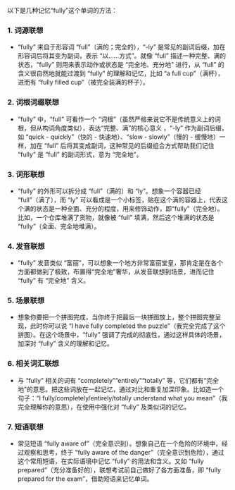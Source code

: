 以下是几种记忆“fully”这个单词的方法：

### 1. 词源联想
 - “fully” 来自于形容词 “full”（满的；完全的），“-ly” 是常见的副词后缀，加在形容词后将其变为副词，表示 “以……方式”。就像 “full” 描述一种完整、满的状态，“fully” 则用来表示动作或状态是 “完全地、充分地” 进行，从 “full” 的含义很自然地就能过渡到 “fully” 的理解和记忆，比如 “a full cup”（满杯），进而有 “fully filled cup”（被完全装满的杯子）。

### 2. 词根词缀联想
 - “fully” 中，“full” 可看作一个 “词根”（虽然严格来说它不是传统意义上的词根，但从构词角度类似），表达“完整、满”的核心意义 ，“-ly” 作为副词后缀，如 “quick - quickly”（快的 - 快速地）、“slow - slowly”（慢的 - 缓慢地）一样，加在 “full” 后将其变成副词，这种常见的后缀组合方式帮助我们记住 “fully” 是 “full” 的副词形式，意为 “完全地”。

### 3. 词形联想
 - “fully” 的外形可以拆分成 “full”（满的）和 “ly”。想象一个容器已经 “full”（满了），而 “ly” 可以看成是一个小标签，贴在这个满的容器上，代表这个满的状态是一种全面、充分的程度，用来修饰动作，即“fully”（完全地）。比如，一个仓库堆满了货物，就像被 “full” 填满，然后这个堆满的状态是 “fully”（全面、完全地堆满）。

### 4. 发音联想
 - “fully” 发音类似 “富丽”，可以想象一个地方非常富丽堂皇，那肯定是在各个方面都做到了极致，布置得“完全地”奢华，从发音联想到场景，进而记住 “fully” 有 “完全地” 含义。

### 5. 场景联想
 - 想象你要把一个拼图完成，当你终于把最后一块拼图放上，整个拼图完整呈现，此时你可以说 “I have fully completed the puzzle”（我完全完成了这个拼图）。在这个场景中，“fully” 强调了完成的彻底性，通过这样具体的场景，加深对 “fully” 含义的理解和记忆。

### 6. 相关词汇联想
 - 与 “fully” 相关的词有 “completely”“entirely”“totally” 等，它们都有“完全地”的意思。把这些词放在一起记忆，通过对比和重复加深印象。比如造一个句子：“I fully/completely/entirely/totally understand what you mean”（我完全理解你的意思），在使用中强化对 “fully” 及类似词的记忆。

### 7. 短语联想
 - 常见短语 “fully aware of”（完全意识到）。想象自己在一个危险的环境中，经过观察和思考，终于 “fully aware of the danger”（完全意识到危险），通过这个常用短语，在实际语境中记忆 “fully” 的用法和含义。又如 “fully prepared”（充分准备好的），联想考试前自己做好了各方面准备，即 “fully prepared for the exam”，借助短语来记忆单词。 